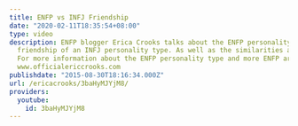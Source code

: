 ```yaml
---
title: ENFP vs INFJ Friendship
date: "2020-02-11T18:35:54+08:00"
type: video
description: ENFP blogger Erica Crooks talks about the ENFP personality type in the
  friendship of an INFJ personality type. As well as the similarities and differences.
  For more information about the ENFP personality type and more ENFP article fun visit
  www.officialericcrooks.com
publishdate: "2015-08-30T18:16:34.000Z"
url: /ericacrooks/3baHyMJYjM8/
providers:
  youtube:
    id: 3baHyMJYjM8
---
```

